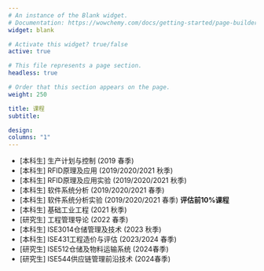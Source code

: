```yaml
---
# An instance of the Blank widget.
# Documentation: https://wowchemy.com/docs/getting-started/page-builder/
widget: blank

# Activate this widget? true/false
active: true

# This file represents a page section.
headless: true

# Order that this section appears on the page.
weight: 250

title: 课程
subtitle: 

design:
columns: "1"
---
```


- [本科生] 生产计划与控制 (2019 春季)
- [本科生] RFID原理及应用 (2019/2020/2021 秋季)
- [本科生] RFID原理及应用实验 (2019/2020/2021 秋季)
- [本科生] 软件系统分析 (2019/2020/2021 春季)
- [本科生] 软件系统分析实验 (2019/2020/2021 春季) **评估前10%课程**
- [本科生] 基础工业工程 (2021 秋季)
- [研究生] 工程管理导论 (2022 春季)
- [本科生] ISE3014仓储管理及技术 (2023 秋季)
- [本科生] ISE431工程造价与评估 (2023/2024 春季)
- [研究生] ISE512仓储及物料运输系统 (2024春季)
- [研究生] ISE544供应链管理前沿技术 (2024春季)

